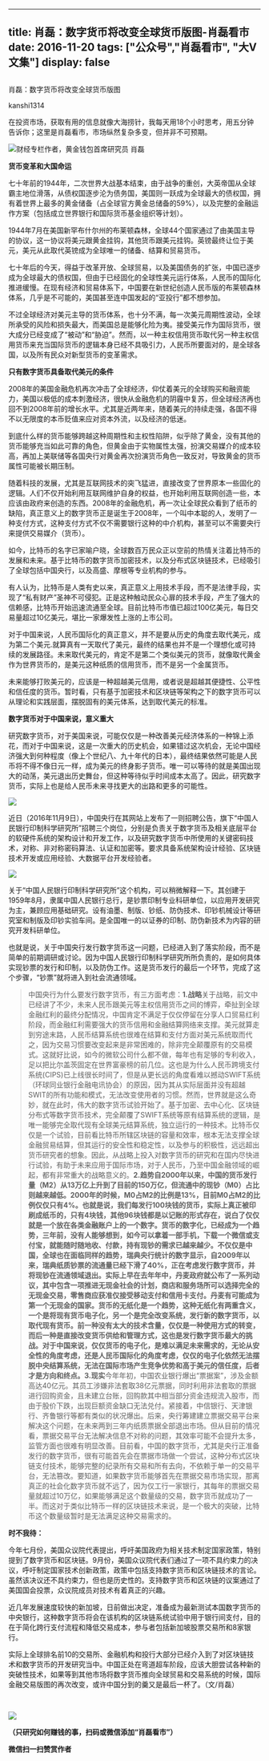 
---
title:  肖磊：数字货币将改变全球货币版图-肖磊看市
date: 2016-11-20
tags: ["公众号","肖磊看市", "大V文集"]
display: false
---


## 



肖磊：数字货币将改变全球货币版图




kanshi1314




在投资市场，获取有用的信息就像大海捞针，我每天用18个小时思考，用五分钟告诉你；这里是肖磊看市，市场纵然复杂多变，但并非不可预期。


<img data-s="300,640" data-type="jpeg" src="http://mmbiz.qpic.cn/mmbiz_jpg/rIYcHn0KrPQVqiah0WmrPKZp6trnPSUjj4xAfsM4em4GrNfIicTtNqshUuuHiappVPS3zxXic4RWYy3JTu4xQqkc7g/0?wx_fmt=jpeg" data-ratio="0.6682692307692307" data-w="624"/>财经专栏作者，黄金钱包首席研究员 肖磊



**货币变革和大国命运**



七十年前的1944年，二次世界大战基本结束，由于战争的重创，大英帝国从全球霸主地位滑落，从债权国逐步沦为债务国，美国则一跃成为全球最大的债权国，拥有着世界上最多的黄金储备（占全球官方黄金总储备的59%），以及完整的金融运作方案（包括成立世界银行和国际货币基金组织等计划）。



1944年7月在美国新罕布什尔州的布莱顿森林，全球44个国家通过了由美国主导的协议，这一协议将美元跟黄金挂钩，其他货币跟美元挂钩。英镑最终让位于美元，美元从此取代英镑成为全球唯一的储备、结算和贸易货币。



七十年后的今天，得益于改革开放、全球贸易，以及美国债务的扩张，中国已逐步成为全球最大的债权国，但由于已经固化的全球性美元运行体系，人民币的国际化推进缓慢。在现有经济和贸易体系下，中国要在新世纪创造人民币版的布莱顿森林体系，几乎是不可能的，美国甚至连中国发起的“亚投行”都不想参加。



不过全球经济对美元主导的货币体系，也十分不满，每一次美元周期性波动，全球所承受的风险和损失最大，而美国总是能够化险为夷。接受美元作为国际货币，很大成分已经变成了“被动”和“胁迫”。然而，以一种主权信用货币取代另一种主权信用货币来充当国际货币的逻辑本身已经不具吸引力，人民币所要面对的，是全球各国，以及所有民众对新型货币的变革需求。



**只有数字货币具备取代美元的条件**



2008年的美国金融危机再次冲击了全球经济，仰仗着美元的全球购买和融资能力，美国以极低的成本刺激经济，很快从金融危机的阴霾中复苏，但全球经济再也回不到2008年前的增长水平。尤其是近两年来，随着美元的持续走强，各国不得不以无限度的本币贬值来应对资本外流，以及经济的低迷。



到底什么样的货币能够跨越这种周期性和主权性陷阱，似乎除了黄金，没有其他的货币能够充当如此可靠的角色，但黄金由于实物属性太强，扮演交易媒介的成本较高，再加上美联储等各国央行对黄金再次扮演货币角色一致反对，导致黄金的货币属性可能被长期压制。



随着科技的发展，尤其是互联网技术的突飞猛进，直接改变了世界原本一些固化的逻辑。人们不仅开始利用互联网维护自身的权益，也开始利用互联网创造一些，本应该由政府来创造的东西。2008年的金融危机，再一次让全球民众看到了纸币的缺陷，真正意义上的数字货币正是诞生于2008年，一个叫中本聪的人，发明了一种支付方式，这种支付方式不仅不需要银行这种的中介机构，甚至可以不需要央行来提供交易媒介（货币）。



如今，比特币的名字已家喻户晓，全球数百万民众正以空前的热情关注着比特币的发展和未来。基于比特币的数字货币加密技术，以及分布式区块链技术，已经吸引了全球包括中国央行，以及高盛、摩根等专业机构的参与。



有人认为，比特币是人类有史以来，真正意义上用技术手段，而不是法律手段，实现了“私有财产”圣神不可侵犯。正是这种触动民众心扉的技术手段，产生了强大的信赖感，比特币开始迅速流通至全球。目前比特币市值已超过100亿美元，每日交易量超过10亿美元，堪比一家爆发性上涨的上市公司。



对于中国来说，人民币国际化的真正意义，并不是要从历史的角度去取代美元，成为第二个美元.就算真有一天取代了美元，最终的结果也并不是一个理想化或可持续的发展路径。未来取代美元的，肯定不是第二个类似美元的货币，就像取代黄金作为世界货币的，是美元这种纸质的信用货币，而不是另一个金属货币。



未来能够打败美元的，应该是一种超越美元信用，或者说是超越其便捷性、公平性和信任度的货币。暂时看，只有基于加密技术和区块链等架构之下的数字货币可以从理论和实践层面，摆脱固有的美元体系，达到取代美元的标准。



**数字货币对于中国来说，意义重大**



研究数字货币，对于美国来说，可能仅仅是一种改善美元经济体系的一种锦上添花，而对于中国来说，这是一次重大的历史机会，如果错过这次机会，无论中国经济强大到何种程度（像上个世纪八、九十年代的日本），最终结果依然可能是人民币将不得不像日元一样，成为美元的终身影子货币。唯一可以等待的就是美国出现大的动荡，美元退出历史舞台，但这种等待似乎时间成本太高了。因此，研究数字货币，实际上也是给人民币未来寻找更大的出路和更多的可能性。



<img data-s="300,640" data-type="jpeg" src="http://mmbiz.qpic.cn/mmbiz_jpg/rIYcHn0KrPQVqiah0WmrPKZp6trnPSUjjEVuJo0iaatSDRyVqXWtLticMPkicO2UJ3sEgVFsQa0ogibkiaQtgIsANPiaQ/0?wx_fmt=jpeg" data-ratio="0.674074074074074" data-w="945"/>

近日（2016年11月9日），中国央行在其网站上发布了一则招聘公告，旗下“中国人民银行印制科学研究所”招聘三个岗位，分别是负责关于数字货币及相关底层平台的软硬件系统的架构设计和开发工作，以及研究数字货币中所使用的关键密码技术，对称、非对称密码算法、认证和加密等。要求具备系统架构设计经验、区块链技术开发或应用经验、大数据平台开发经验者。



<img data-s="300,640" data-type="jpeg" src="http://mmbiz.qpic.cn/mmbiz_jpg/rIYcHn0KrPQVqiah0WmrPKZp6trnPSUjjiaFAnaRIyGQZogXkoBAN2uKZ9jpTwANqJtE4p3IaOKSVTjPPZYzicnyA/0?wx_fmt=jpeg" data-ratio="0.2288372093023256" data-w="1075"/>



关于“中国人民银行印制科学研究所”这个机构，可以稍微解释一下。其创建于1959年8月，隶属中国人民银行总行，是钞票印制专业科研单位，以应用开发研究为主，兼顾应用基础研究。设有油墨、制版、钞纸、防伪技术、印钞机械设计等研究室和制版及印钞实验车间。是全国唯一的以证券的印制、防伪新技术为内容的研究开发科研单位。



也就是说，关于中国央行发行数字货币这一问题，已经进入到了落实阶段，而不是简单的前期调研或讨论。因为中国人民银行印制科学研究所所负责的，是如何具体实现钞票的发行和印制，以及防伪工作。这是货币发行的最后一个环节，完成了这个步骤，“钞票”就将进入到社会流通领域。





> 中国央行为什么要发行数字货币，有三方面考虑：******1.战略******关于战略，前文中已经讲了不少，未来人民币跟美元等主权信用货币之间的博弈，牵扯到全球金融红利的最终分配情况，中国肯定不满足于仅仅停留在分享人口贸易红利阶段，而金融红利需要强大的货币信用和金融结算网络来支撑。美元就算走到穷途末路，人民币结算系统也很难在结算和支付方面对美元系统取而代之，因为交易习惯要改变起来是非常困难的，除非完全颠覆原有的交易模式。这就好比说，如今的微软公司什么都不做，每年也有足够的专利收入，足以把比尔盖茨固定在世界富豪榜的前几位。这也是为什么人民币跨境支付系统(CIPS)已上线很长时间了，但是从更长远的角度看难以撼动SWIFT系统（环球同业银行金融电讯协会）的原因，因为其从实际层面并没有超越SWIT的所有功能和模式，无法改变使用者的习惯。然而，世界就是这么奇妙，就在此时，伟大的数字货币试验开始了。基于加密、去中心化、区块链分布式等数字货币技术，完全颠覆了SWIFT系统等原有结算系统的逻辑，是唯一能够完全取代现有全球美元结算系统，独立运行的一种技术。比特币仅仅是一个试验，目前看比特币所辖区块链的容量和效率，根本无法支撑全球金融贸易结算，但其运行的安全性和稳定性，以及参与的积极性，远远超出货币研究者的想象。因此，从战略上投入对数字货币的研究和在国内尽快进行试验，有助于未来应用于国际市场，对于人民币，乃至中国金融领域的崛起，都有非常重大的战略意义的。******2.趋势**自2000年以来，中国的货币发行量（M2）从13万亿上升到了目前的150万亿，但流通中的现钞（M0）占比则越来越低。2000年的时候，M0占M2的比例是13%，目前M0占M2的比例仅仅只有4%。也就是说，我们每发行100块钱的货币，实际上真正被印刷成纸币的，只有4块钱，其他96块钱都是以记账的形式存在，说白了仅仅就是一个放在各类金融账户上的一个数字。货币的数字化，已经成为一个趋势，三年前，没有人能够想到，如今可以拿着一部手机，下载一个微信或支付宝，就能随时随地收、付款，持有现钞的需求已越来越少。不仅仅是中国，全球也在面临同样的趋势，瑞典央行统计的数字显示，自2009年以来，瑞典纸质钞票的流通量已经下滑了40%，正在考虑发行数字货币，并将现钞在流通领域退出。实际上早在去年年中，丹麦政府就公布了一系列动议，其中包含一项推进无现金社会的计划，商店和服务场所可以选择完全的无现金交易，零售商应获准仅接受移动支付和信用卡支付。丹麦有可能成为第一个无现金的国家。货币的无纸化是一个趋势，这种无纸化有两重含义，一个是将现有货币电子化，另一个是完全改变系统，发行新的数字货币，以取代现有货币。前一种没有太大的技术含量，仅仅是一种使用方式的转变，而后一种是直接改变货币供给和管理方式，这也是发行数字货币最大的挑战。对于中国来说，仅仅货币的电子化，是难以满足未来需求的，无论从安全性的角度考虑，还是人民币国际化的角度考虑，仅仅的电子化依然无法摆脱中央结算系统，无法在国际市场产生竞争优势和高于美元的信任度，后者才是方向和终点。**3.现实******今年年初，中国农业银行爆出“票据案”，涉及金额高达40亿元。其员工涉嫌非法套取38亿元票据，同时利用非法套取的票据进行回购资金，且未建立台账，回购款其中相当部分资金违规流入股市，而由于股价下跌，出现巨额资金缺口无法兑付。紧接着，中信银行、天津银行、齐鲁银行等都有类似的状况爆出。后来，央行筹建建立票据交易平台来解决这个问题，在未来两到三年内纸质票据全部退出市场。但从目前的情况看，票据交易平台无法解决信息不对称的问题，其效率可能不会提升太多，监管方面也很难有明显改善。目前看，中国的数字货币，尤其是央行正准备发行的数字货币，很有可能首先会在票据市场做一个尝试，这种分布式区块链支付技术，能够完整的纪录所有交易和所有去向，不依赖于单一的交易平台，无法篡改。要知道，如果数字货币能够首先在票据交易市场实现，那离真正的社会化数字货币就不远了，因为仅工行一家银行，其每年的票据交易量就超过10万亿，如果能够满足这个数量级的交易，数字货币就成功了一半。而这对于类似比特币一样的区块链技术来说，是一个极大的突破，比特币这个数量级暂时是无法满足这种交易需求的。



**时不我待：**



今年七月份，美国众议院代表提出，呼吁美国政府为相关技术制定国家政策，特别提到了数字货币和区块链。9月份，美国众议院代表们通过了一项不具约束力的决议，呼吁制定国家技术创新政策，政策中包括支持数字货币和区块链技术的言论。虽然该决议还不具约束力，但也是历史性的。支持数字货币和区块链的议案通过了美国国会投票，众议院成员对技术有着真正的兴趣。



近几年发展速度较快的新加坡，日前做出决定，准备成为最新测试本国数字货币的中央银行，这种数字货币将会在该机构的区块链系统试验中用于银行间支付，目的在于简化跨行支付流程和降低交易成本，参与者包括新加坡股票交易所和8家银行。



实际上全球排名前10的交易所、金融机构和投行大部分已经介入到了对区块链技术和数字货币的开发研究当中。中国正处在弯道超车阶段，应该大胆尝试各种新的突破性技术，如果等到其他市场将数字货币推向全球贸易和交易系统的时候，国际金融交易版图的再次改变，或许中国分到的羹又是最后一杯了。（文/肖磊）

&nbsp;

<img data-ratio="1" data-s="300,640" src="http://mmbiz.qpic.cn/mmbiz_jpg/rIYcHn0KrPSjOtc2kgTPibsxhaoD4Krel3cd9hnIh6dkibBqkMukKKL7yLxCYzuogxEG3qoO5MCBQgbXbldPxcLw/640?wx_fmt=jpeg" data-type="jpeg" data-w="430" style="box-sizing: border-box !important; word-wrap: break-word !important; width: auto !important; visibility: visible !important;">

**（只研究如何赚钱的事，扫码或微信添加“肖磊看市”）**




**微信扫一扫赞赏作者**













